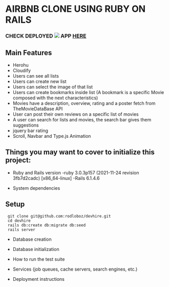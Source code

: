 # AIRBNB CLONE USING RUBY ON RAILS
### CHECK DEPLOYED <img src="https://img.shields.io/badge/Heroku-430098?style=for-the-badge&logo=heroku&logoColor=white"> APP [HERE](https://studiofy-now.herokuapp.com/)
## Main Features
- Herohu
- Cloudify
- Users can see all lists
- Users can create new list
- Users can select the image of that list
- Users can create bookmarks inside list (A bookmark is a specific Movie composed with the next characteristics)
- Movies have a description, overview, rating and a poster fetch from TheMovieDataBase API
- User can post their own reviews on a specific list of movies
- A user can search for lists and movies, the search bar gives them suggestions
- jquery bar rating
- Scroll, Navbar and Type.js Animation

## Things you may want to cover to initialize this project:

* Ruby and Rails version
-ruby 3.0.3p157 (2021-11-24 revision 3fb7d2cadc) [x86_64-linux]
-Rails 6.1.4.6

* System dependencies

## Setup

```shell
 git clone git@github.com:rodloboz/devhire.git
 cd devhire
 rails db:create db:migrate db:seed
 rails server
```

* Database creation

* Database initialization

* How to run the test suite

* Services (job queues, cache servers, search engines, etc.)

* Deployment instructions

